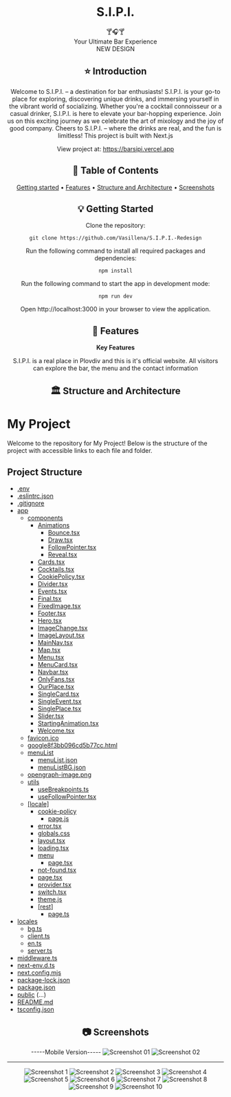 <div align="center">
<h1 align="center">S.I.P.I.</h1>
  🍸🎧🍸
  <br/>
 Your Ultimate Bar Experience
   <br/>
   NEW DESIGN

## ⭐️  Introduction

Welcome to S.I.P.I. – a destination for bar enthusiasts! S.I.P.I. is your go-to place for exploring, discovering unique drinks, and immersing yourself in the vibrant world of socializing. Whether you're a cocktail connoisseur or a casual drinker, S.I.P.I. is here to elevate your bar-hopping experience. Join us on this exciting journey as we celebrate the art of mixology and the joy of good company. Cheers to S.I.P.I. – where the drinks are real, and the fun is limitless!
This project is built with Next.js

View project at: https://barsipi.vercel.app


## 📜 Table of Contents
[Getting started](#getting-started) •
[Features](#features) •
[Structure and Architecture](#structure-and-architecture) •
[Screenshots](#screenshots)

## 💡 Getting Started
Clone the repository:
```
git clone https://github.com/Vasillena/S.I.P.I.-Redesign
```
Run the following command to install all required packages and dependencies:
```
npm install
```
Run the following command to start the app in development mode:
```
npm run dev
```
Open http://localhost:3000 in your browser to view the application.

## 🧸 Features

**Key Features**

S.I.P.I. is a real place in Plovdiv and this is it's official website. All visitors can explore the bar, the menu and the contact information

## 🏛️ Structure and Architecture
</div>

# My Project

Welcome to the repository for My Project! Below is the structure of the project with accessible links to each file and folder.

## Project Structure

- [.env](./.env)
- [.eslintrc.json](./.eslintrc.json)
- [.gitignore](./.gitignore)
- [app](./app/)
  - [components](./app/components/)
    - [Animations](./app/components/Animations/)
      - [Bounce.tsx](./app/components/Animations/Bounce.tsx)
      - [Draw.tsx](./app/components/Animations/Draw.tsx)
      - [FollowPointer.tsx](./app/components/Animations/FollowPointer.tsx)
      - [Reveal.tsx](./app/components/Animations/Reveal.tsx)
    - [Cards.tsx](./app/components/Cards.tsx)
    - [Cocktails.tsx](./app/components/Cocktails.tsx)
    - [CookiePolicy.tsx](./app/components/CookiePolicy.tsx)
    - [Divider.tsx](./app/components/Divider.tsx)
    - [Events.tsx](./app/components/Events.tsx)
    - [Final.tsx](./app/components/Final.tsx)
    - [FixedImage.tsx](./app/components/FixedImage.tsx)
    - [Footer.tsx](./app/components/Footer.tsx)
    - [Hero.tsx](./app/components/Hero.tsx)
    - [ImageChange.tsx](./app/components/ImageChange.tsx)
    - [ImageLayout.tsx](./app/components/ImageLayout.tsx)
    - [MainNav.tsx](./app/components/MainNav.tsx)
    - [Map.tsx](./app/components/Map.tsx)
    - [Menu.tsx](./app/components/Menu.tsx)
    - [MenuCard.tsx](./app/components/MenuCard.tsx)
    - [Navbar.tsx](./app/components/Navbar.tsx)
    - [OnlyFans.tsx](./app/components/OnlyFans.tsx)
    - [OurPlace.tsx](./app/components/OurPlace.tsx)
    - [SingleCard.tsx](./app/components/SingleCard.tsx)
    - [SingleEvent.tsx](./app/components/SingleEvent.tsx)
    - [SinglePlace.tsx](./app/components/SinglePlace.tsx)
    - [Slider.tsx](./app/components/Slider.tsx)
    - [StartingAnimation.tsx](./app/components/StartingAnimation.tsx)
    - [Welcome.tsx](./app/components/Welcome.tsx)
  - [favicon.ico](./app/favicon.ico)
  - [google8f3bb096cd5b77cc.html](./app/google8f3bb096cd5b77cc.html)
  - [menuList](./app/menuList/)
    - [menuList.json](./app/menuList/menuList.json)
    - [menuListBG.json](./app/menuList/menuListBG.json)
  - [opengraph-image.png](./app/opengraph-image.png)
  - [utils](./app/utils/)
    - [useBreakpoints.ts](./app/utils/useBreakpoints.ts)
    - [useFollowPointer.tsx](./app/utils/useFollowPointer.tsx)
  - [[locale]](./app/%5Blocale%5D/)
    - [cookie-policy](./app/%5Blocale%5D/cookie-policy/)
      - [page.js](./app/%5Blocale%5D/cookie-policy/page.js)
    - [error.tsx](./app/%5Blocale%5D/error.tsx)
    - [globals.css](./app/%5Blocale%5D/globals.css)
    - [layout.tsx](./app/%5Blocale%5D/layout.tsx)
    - [loading.tsx](./app/%5Blocale%5D/loading.tsx)
    - [menu](./app/%5Blocale%5D/menu/)
      - [page.tsx](./app/%5Blocale%5D/menu/page.tsx)
    - [not-found.tsx](./app/%5Blocale%5D/not-found.tsx)
    - [page.tsx](./app/%5Blocale%5D/page.tsx)
    - [provider.tsx](./app/%5Blocale%5D/provider.tsx)
    - [switch.tsx](./app/%5Blocale%5D/switch.tsx)
    - [theme.js](./app/%5Blocale%5D/theme.js)
    - [[rest]](./app/%5Blocale%5D/%5Brest%5D/)
      - [page.ts](./app/%5Blocale%5D/%5Brest%5D/page.ts)
- [locales](./locales/)
  - [bg.ts](./locales/bg.ts)
  - [client.ts](./locales/client.ts)
  - [en.ts](./locales/en.ts)
  - [server.ts](./locales/server.ts)
- [middleware.ts](./middleware.ts)
- [next-env.d.ts](./next-env.d.ts)
- [next.config.mjs](./next.config.mjs)
- [package-lock.json](./package-lock.json)
- [package.json](./package.json)
- [public](./public/)
(...)
- [README.md](./README.md)
- [tsconfig.json](./tsconfig.json)



<div align="center">
  
## 📷 Screenshots

-----Mobile Version-----
![Screenshot 01](https://github.com/user-attachments/assets/56501ba4-34ac-457a-8e6f-32ba54c1faaf)
![Screenshot 02](https://github.com/user-attachments/assets/9768bba7-f483-46f7-a646-1353f5d900d3)

------------------------
![Screenshot 1](https://github.com/user-attachments/assets/52d59e4c-0fd3-4f2e-af08-b6d415af761)
![Screenshot 2](https://github.com/user-attachments/assets/3622a54c-5857-4673-bd44-b3e6d1e8b762)
![Screenshot 3](https://github.com/user-attachments/assets/7802d30c-d92e-4f93-98b2-3a98c0a1216b)
![Screenshot 4](https://github.com/user-attachments/assets/040c0f5a-413d-4f58-b3b4-f6105350736f)
![Screenshot 5](https://github.com/user-attachments/assets/b0ed8840-a550-40c3-848f-fec4cafcd4b6)
![Screenshot 6](https://github.com/user-attachments/assets/fca2f671-60ac-4915-afb9-3bcb85f2bcf6)
![Screenshot 7](https://github.com/user-attachments/assets/d5e2c737-309d-4b7c-b20b-af9a805aae4d)
![Screenshot 8](https://github.com/user-attachments/assets/b57d7d1e-1aa9-48c2-a523-898c5fff73de)
![Screenshot 9](https://github.com/user-attachments/assets/21eb2dcc-d7e4-44c8-a829-68d7cc0dffcc)
![Screenshot 10](https://github.com/user-attachments/assets/391b91f9-ef45-4b16-9b0a-4077f8257c90)

</div>
